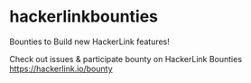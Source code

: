 # hackerlinkbounties
Bounties to Build new HackerLink features!

Check out issues & participate bounty on HackerLink Bounties https://hackerlink.io/bounty
